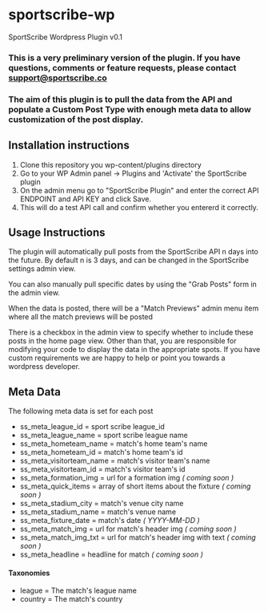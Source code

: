 # sportscribe-wp
SportScribe Wordpress Plugin v0.1

### This is a very preliminary version of the plugin. If you have questions, comments or feature requests, please contact support@sportscribe.co

### The aim of this plugin is to pull the data from the API and populate a Custom Post Type with enough meta data to allow customization of the post display.


## Installation instructions

1. Clone this repository you wp-content/plugins directory
1. Go to your WP Admin panel -> Plugins and 'Activate' the SportScribe plugin
1. On the admin menu go to "SportScribe Plugin" and enter the correct API ENDPOINT and API KEY and click Save. 
  1. This will do a test API call and confirm whether you entererd it correctly.


## Usage Instructions

The plugin will automatically pull posts from the SportScribe API n days into the future. By default n is 3 days, and can be changed in the SportScribe settings admin view.

You can also manually pull specific dates by using the "Grab Posts" form in the admin view.

When the data is posted, there will be a "Match Previews" admin menu item where all the match previews will be posted

There is a checkbox in the admin view to specify whether to include these posts in the home page view. Other than that, you are responsible for modifying your code to display the data in the appropriate spots. If you have custom requirements we are happy to help or point you towards a wordpress developer.

## Meta Data

The following meta data is set for each post

* ss_meta_league_id = sport scribe league_id
* ss_meta_league_name = sport scribe league name
* ss_meta_hometeam_name = match's home team's name
* ss_meta_hometeam_id = match's home team's id
* ss_meta_visitorteam_name = match's visitor team's name
* ss_meta_visitorteam_id = match's visitor team's id
* ss_meta_formation_img = url for a formation img *( coming soon )*
* ss_meta_quick_items = array of short items about the fixture *( coming soon )*
* ss_meta_stadium_city = match's venue city name
* ss_meta_stadium_name = match's venue name
* ss_meta_fixture_date = match's date *( YYYY-MM-DD )*
* ss_meta_match_img = url for match's header img *( coming soon )*
* ss_meta_match_img_txt = url for match's header img with text *( coming soon )*
* ss_meta_headline = headline for match *( coming soon )*

#### Taxonomies

* league = The match's league name
* country = The match's country
